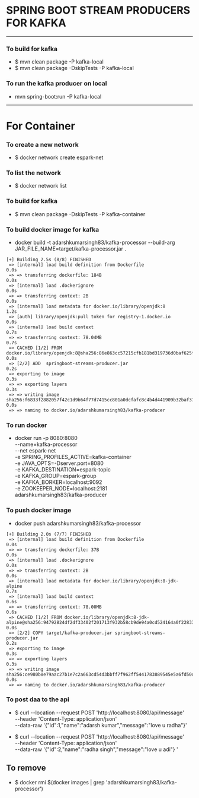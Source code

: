 # SPRING BOOT STREAM PRODUCERS FOR KAFKA

----

### To build for kafka
* $ mvn clean package  -P kafka-local
* $ mvn clean package -DskipTests -P kafka-local

### To run the kafka producer on local 
* mvn spring-boot:run -P kafka-local    
  
---

# For Container

### To create a new network
* $ docker network create espark-net

### To list the network
* $ docker network list

### To build for kafka
* $ mvn clean package -DskipTests -P kafka-container
 
### To build docker image for kafka
* docker build  -t adarshkumarsingh83/kafka-processor --build-arg JAR_FILE_NAME=target/kafka-processor.jar .
```
[+] Building 2.5s (8/8) FINISHED                                                                                                                                                                          
 => [internal] load build definition from Dockerfile                                                                                                                                                 0.0s
 => => transferring dockerfile: 184B                                                                                                                                                                 0.0s
 => [internal] load .dockerignore                                                                                                                                                                    0.0s
 => => transferring context: 2B                                                                                                                                                                      0.0s
 => [internal] load metadata for docker.io/library/openjdk:8                                                                                                                                         1.2s
 => [auth] library/openjdk:pull token for registry-1.docker.io                                                                                                                                       0.0s
 => [internal] load build context                                                                                                                                                                    0.7s
 => => transferring context: 78.04MB                                                                                                                                                                 0.7s
 => CACHED [1/2] FROM docker.io/library/openjdk:8@sha256:86e863cc57215cfb181bd319736d0baf625fe8f150577f9eb58bd937f5452cb8                                                                            0.0s
 => [2/2] ADD  springboot-streams-producer.jar                                                                                                                                                       0.2s
 => exporting to image                                                                                                                                                                               0.3s
 => => exporting layers                                                                                                                                                                              0.3s
 => => writing image sha256:f6833f2882057f42c1d9b64f77d7415cc801a0dcfafc8c4b4d441909b32baf37                                                                                                         0.0s
 => => naming to docker.io/adarshkumarsingh83/kafka-producer    
```
### To run docker
* docker run -p 8080:8080 \
 --name=kafka-processor  \
 --net espark-net  \
 -e SPRING_PROFILES_ACTIVE=kafka-container \
 -e JAVA_OPTS=-Dserver.port=8080 \
 -e KAFKA_DESTINATION=espark-topic\
 -e KAFKA_GROUP=espark-group    \
 -e KAFKA_BORKER=localhost:9092   \
 -e ZOOKEEPER_NODE=localhost:2181   \
 adarshkumarsingh83/kafka-producer 

### To push docker image
* docker push adarshkumarsingh83/kafka-processor
```
[+] Building 2.0s (7/7) FINISHED                                                                                                                                                                          
 => [internal] load build definition from Dockerfile                                                                                                                                                 0.0s
 => => transferring dockerfile: 37B                                                                                                                                                                  0.0s
 => [internal] load .dockerignore                                                                                                                                                                    0.0s
 => => transferring context: 2B                                                                                                                                                                      0.0s
 => [internal] load metadata for docker.io/library/openjdk:8-jdk-alpine                                                                                                                              0.7s
 => [internal] load build context                                                                                                                                                                    0.6s
 => => transferring context: 78.00MB                                                                                                                                                                 0.6s
 => CACHED [1/2] FROM docker.io/library/openjdk:8-jdk-alpine@sha256:94792824df2df33402f201713f932b58cb9de94a0cd524164a0f2283343547b3                                                                 0.0s
 => [2/2] COPY target/kafka-producer.jar springboot-streams-producer.jar                                                                                                                             0.2s
 => exporting to image                                                                                                                                                                               0.3s
 => => exporting layers                                                                                                                                                                              0.3s
 => => writing image sha256:ce980b8e79aac27b1e7c2a663cd54d3bbff7f962ff5441783889545e5a6fd50d                                                                                                         0.0s
 => => naming to docker.io/adarshkumarsingh83/kafka-producer 
```
### To post daa to the api 
* $ curl --location --request POST 'http://localhost:8080/api/message' \
--header 'Content-Type: application/json' \
--data-raw '{"id":1,"name":"adarsh kumar","message":"love u radha"}'

* $ curl --location --request POST 'http://localhost:8080/api/message' \
--header 'Content-Type: application/json' \
--data-raw '{"id":2,"name":"radha singh","message":"love u adi"} '

## To remove 
* $ docker rmi $(docker images | grep 'adarshkumarsingh83/kafka-processor')